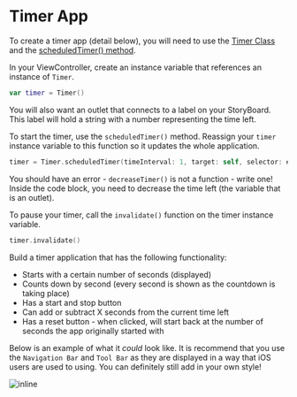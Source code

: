 # Timer App

To create a timer app (detail below), you will need to use the [Timer Class](https://developer.apple.com/documentation/foundation/timer?changes=_3) and the [scheduledTimer() method](https://developer.apple.com/documentation/foundation/timer/1415941-scheduledtimer?changes=_3).

In your ViewController, create an instance variable that references an instance of `Timer`.

```swift
var timer = Timer()
```

You will also want an outlet that connects to a label on your StoryBoard. This label will hold a string with a number representing the time left. 

To start the timer, use the `scheduledTimer()` method. Reassign your `timer` instance variable to this function so it updates the whole application.

```swift
timer = Timer.scheduledTimer(timeInterval: 1, target: self, selector: #selector(ViewController.decreaseTimer), userInfo: nil, repeats: true)
```
You should have an error - `decreaseTimer()` is not a function - write one! Inside the code block, you need to decrease the time left (the variable that is an outlet).

To pause your timer, call the `invalidate()` function on the timer instance variable.

```swift
timer.invalidate()
```

Build a timer application that has the following functionality:
- Starts with a certain number of seconds (displayed)
- Counts down by second (every second is shown as the countdown is taking place)
- Has a start and stop button
- Can add or subtract X seconds from the current time left
- Has a reset button - when clicked, will start back at the number of seconds the app originally started with

Below is an example of what it _could_ look like. It is recommend that you use the `Navigation Bar` and `Tool Bar` as they are displayed in a way that iOS users are used to using. You can definitely still add in your own style!


![inline](../slide_images/timer.png)
